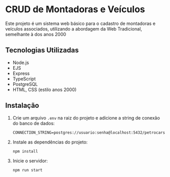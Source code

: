 # CRUD de Montadoras e Veículos
Este projeto é um sistema web básico para o cadastro de montadoras e veículos associados, utilizando a abordagem da Web Tradicional, semelhante à dos anos 2000


## Tecnologias Utilizadas
* Node.js
* EJS
* Express
* TypeScript
* PostgreSQL
* HTML, CSS (estilo anos 2000)

## Instalação
1. Crie um arquivo ``.env`` na raiz do projeto e adicione a string de conexão do banco de dados:

    ```
    CONNECTION_STRING=postgres://usuario:senha@localhost:5432/petrocars
    ```
2. Instale as dependências do projeto:
    ```
    npm install
    ```
3. Inicie o servidor:
    ```
    npm run start
    ```
